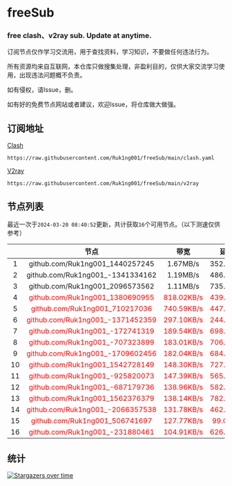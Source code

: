 # freeSub
### free clash、v2ray sub. Update at anytime.

订阅节点仅作学习交流用，用于查找资料，学习知识，不要做任何违法行为。

所有资源均来自互联网，本仓库只做搜集处理，非盈利目的，仅供大家交流学习使用，出现违法问题概不负责。

如有侵权，请Issue，删。

如有好的免费节点网站或者建议，欢迎Issue，将仓库做大做强。

## 订阅地址
[Clash](https://raw.githubusercontent.com/Ruk1ng001/freeSub/main/clash.yaml)
```
https://raw.githubusercontent.com/Ruk1ng001/freeSub/main/clash.yaml
```
[V2ray](https://raw.githubusercontent.com/Ruk1ng001/freeSub/main/v2ray)
```
https://raw.githubusercontent.com/Ruk1ng001/freeSub/main/v2ray
```

## 节点列表

最近一次于`2024-03-20 08:40:52`更新，共计获取`16`个可用节点。（以下测速仅供参考）

|  | 节点 | 带宽 | 延迟 |
|:-:|:--:|:--:|:--:|
 | 1 | github.com/Ruk1ng001_1440257245 | 1.67MB/s | 352.00ms |
 | 2 | github.com/Ruk1ng001_-1341334162 | 1.19MB/s | 486.00ms |
 | 3 | github.com/Ruk1ng001_2096573562 | 1.11MB/s | 735.00ms |
 | 4 | <font color=red>github.com/Ruk1ng001_1380690955</font> | <font color=red>818.02KB/s</font> | <font color=red>439.00ms</font> |
 | 5 | <font color=red>github.com/Ruk1ng001_710217036</font> | <font color=red>740.59KB/s</font> | <font color=red>447.00ms</font> |
 | 6 | <font color=red>github.com/Ruk1ng001_-1371452359</font> | <font color=red>297.10KB/s</font> | <font color=red>244.00ms</font> |
 | 7 | <font color=red>github.com/Ruk1ng001_-172741319</font> | <font color=red>189.54KB/s</font> | <font color=red>698.00ms</font> |
 | 8 | <font color=red>github.com/Ruk1ng001_-707323899</font> | <font color=red>183.01KB/s</font> | <font color=red>706.00ms</font> |
 | 9 | <font color=red>github.com/Ruk1ng001_-1709602456</font> | <font color=red>182.04KB/s</font> | <font color=red>684.00ms</font> |
 | 10 | <font color=red>github.com/Ruk1ng001_1542728149</font> | <font color=red>148.30KB/s</font> | <font color=red>727.00ms</font> |
 | 11 | <font color=red>github.com/Ruk1ng001_-925820073</font> | <font color=red>147.39KB/s</font> | <font color=red>565.00ms</font> |
 | 12 | <font color=red>github.com/Ruk1ng001_-687179736</font> | <font color=red>138.96KB/s</font> | <font color=red>582.00ms</font> |
 | 13 | <font color=red>github.com/Ruk1ng001_1562376379</font> | <font color=red>138.14KB/s</font> | <font color=red>782.00ms</font> |
 | 14 | <font color=red>github.com/Ruk1ng001_-2066357538</font> | <font color=red>131.78KB/s</font> | <font color=red>462.00ms</font> |
 | 15 | <font color=red>github.com/Ruk1ng001_506741697</font> | <font color=red>127.77KB/s</font> | <font color=red>99.00ms</font> |
 | 16 | <font color=red>github.com/Ruk1ng001_-231880461</font> | <font color=red>104.91KB/s</font> | <font color=red>626.00ms</font> |


## 统计

[![Stargazers over time](https://starchart.cc/Ruk1ng001/freeSub.svg)](https://starchart.cc/Ruk1ng001/freeSub)